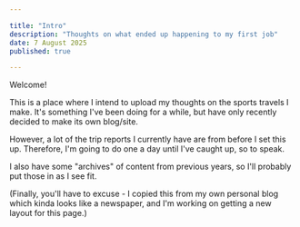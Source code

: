 ```yaml
---

title: "Intro"
description: "Thoughts on what ended up happening to my first job"
date: 7 August 2025
published: true

---
```

Welcome!

This is a place where I intend to upload my thoughts on the sports travels I make. It's something I've been doing for a while, but have only recently decided to make its own blog/site.

However, a lot of the trip reports I currently have are from before I set this up. Therefore, I'm going to do one a day until I've caught up, so to speak.

I also have some "archives" of content from previous years, so I'll probably put those in as I see fit.

(Finally, you'll have to excuse - I copied this from my own personal blog which kinda looks like a newspaper, and I'm working on getting a new layout for this page.)